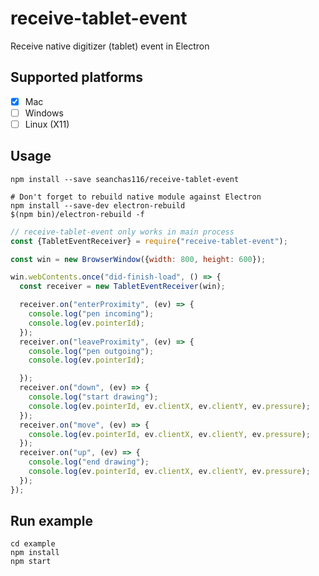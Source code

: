 # receive-tablet-event

Receive native digitizer (tablet) event in Electron

## Supported platforms

- [x] Mac
- [ ] Windows
- [ ] Linux (X11)

## Usage

```
npm install --save seanchas116/receive-tablet-event

# Don't forget to rebuild native module against Electron
npm install --save-dev electron-rebuild
$(npm bin)/electron-rebuild -f
```

```js
// receive-tablet-event only works in main process
const {TabletEventReceiver} = require("receive-tablet-event");

const win = new BrowserWindow({width: 800, height: 600});

win.webContents.once("did-finish-load", () => {
  const receiver = new TabletEventReceiver(win);

  receiver.on("enterProximity", (ev) => {
    console.log("pen incoming");
    console.log(ev.pointerId);
  });
  receiver.on("leaveProximity", (ev) => {
    console.log("pen outgoing");
    console.log(ev.pointerId);

  });
  receiver.on("down", (ev) => {
    console.log("start drawing");
    console.log(ev.pointerId, ev.clientX, ev.clientY, ev.pressure);
  });
  receiver.on("move", (ev) => {
    console.log(ev.pointerId, ev.clientX, ev.clientY, ev.pressure);
  });
  receiver.on("up", (ev) => {
    console.log("end drawing");
    console.log(ev.pointerId, ev.clientX, ev.clientY, ev.pressure);
  });
});
```

## Run example

```
cd example
npm install
npm start
```
